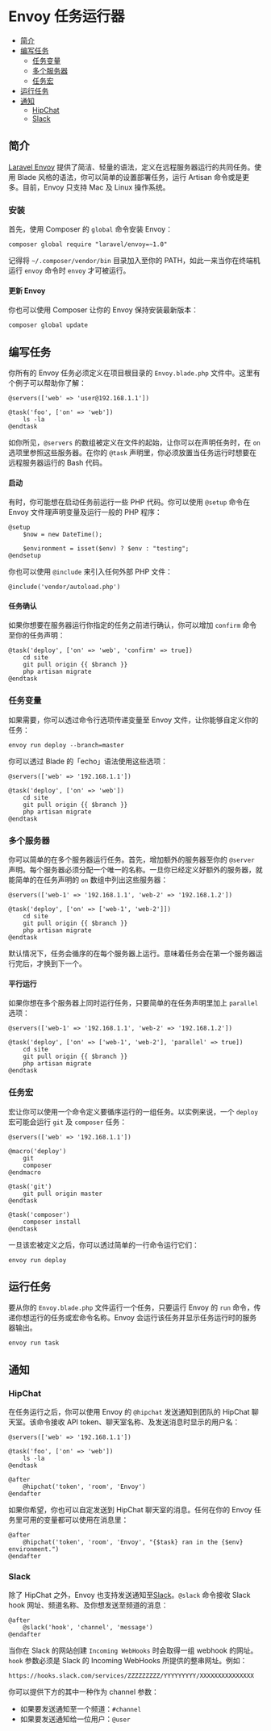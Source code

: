 # Envoy 任务运行器

- [简介](#introduction)
- [编写任务](#writing-tasks)
    - [任务变量](#task-variables)
    - [多个服务器](#envoy-multiple-servers)
    - [任务宏](#envoy-task-macros)
- [运行任务](#envoy-running-tasks)
- [通知](#envoy-notifications)
    - [HipChat](#hipchat)
    - [Slack](#slack)

<a name="introduction"></a>
## 简介

[Laravel Envoy](https://github.com/laravel/envoy) 提供了简洁、轻量的语法，定义在远程服务器运行的共同任务。使用 Blade 风格的语法，你可以简单的设置部署任务，运行 Artisan 命令或是更多。目前，Envoy 只支持 Mac 及 Linux 操作系统。

<a name="envoy-installation"></a>
### 安装

首先，使用 Composer 的 `global` 命令安装 Envoy：

    composer global require "laravel/envoy=~1.0"

记得将 `~/.composer/vendor/bin` 目录加入至你的 PATH，如此一来当你在终端机运行 `envoy` 命令时 `envoy` 才可被运行。

#### 更新 Envoy

你也可以使用 Composer 让你的 Envoy 保持安装最新版本：

    composer global update

<a name="writing-tasks"></a>
## 编写任务

你所有的 Envoy 任务必须定义在项目根目录的 `Envoy.blade.php` 文件中。这里有个例子可以帮助你了解：

    @servers(['web' => 'user@192.168.1.1'])

    @task('foo', ['on' => 'web'])
        ls -la
    @endtask

如你所见，`@servers` 的数组被定义在文件的起始，让你可以在声明任务时，在 `on` 选项里参照这些服务器。在你的 `@task` 声明里，你必须放置当任务运行时想要在远程服务器运行的 Bash 代码。

#### 启动

有时，你可能想在启动任务前运行一些 PHP 代码。你可以使用 ```@setup``` 命令在 Envoy 文件理声明变量及运行一般的 PHP 程序：

    @setup
        $now = new DateTime();

        $environment = isset($env) ? $env : "testing";
    @endsetup

你也可以使用 ```@include``` 来引入任何外部 PHP 文件：

    @include('vendor/autoload.php')

#### 任务确认

如果你想要在服务器运行你指定的任务之前进行确认，你可以增加 `confirm` 命令至你的任务声明：

    @task('deploy', ['on' => 'web', 'confirm' => true])
        cd site
        git pull origin {{ $branch }}
        php artisan migrate
    @endtask

<a name="task-variables"></a>
### 任务变量

如果需要，你可以透过命令行选项传递变量至 Envoy 文件，让你能够自定义你的任务：

    envoy run deploy --branch=master

你可以透过 Blade 的「echo」语法使用这些选项：

    @servers(['web' => '192.168.1.1'])

    @task('deploy', ['on' => 'web'])
        cd site
        git pull origin {{ $branch }}
        php artisan migrate
    @endtask

<a name="envoy-multiple-servers"></a>
### 多个服务器

你可以简单的在多个服务器运行任务。首先，增加额外的服务器至你的 `@server` 声明。每个服务器必须分配一个唯一的名称。一旦你已经定义好额外的服务器，就能简单的在任务声明的 `on` 数组中列出这些服务器：

    @servers(['web-1' => '192.168.1.1', 'web-2' => '192.168.1.2'])

    @task('deploy', ['on' => ['web-1', 'web-2']])
        cd site
        git pull origin {{ $branch }}
        php artisan migrate
    @endtask

默认情况下，任务会循序的在每个服务器上运行。意味着任务会在第一个服务器运行完后，才换到下一个。

#### 平行运行

如果你想在多个服务器上同时运行任务，只要简单的在任务声明里加上 `parallel` 选项：

    @servers(['web-1' => '192.168.1.1', 'web-2' => '192.168.1.2'])

    @task('deploy', ['on' => ['web-1', 'web-2'], 'parallel' => true])
        cd site
        git pull origin {{ $branch }}
        php artisan migrate
    @endtask

<a name="envoy-task-macros"></a>
### 任务宏

宏让你可以使用一个命令定义要循序运行的一组任务。以实例来说，一个 `deploy` 宏可能会运行 `git` 及 `composer` 任务：

    @servers(['web' => '192.168.1.1'])

    @macro('deploy')
        git
        composer
    @endmacro

    @task('git')
        git pull origin master
    @endtask

    @task('composer')
        composer install
    @endtask

一旦该宏被定义之后，你可以透过简单的一行命令运行它们：

    envoy run deploy

<a name="envoy-running-tasks"></a>
## 运行任务

要从你的 `Envoy.blade.php` 文件运行一个任务，只要运行 Envoy 的 `run` 命令，传递你想运行的任务或宏命令名称。Envoy 会运行该任务并显示任务运行时的服务器输出。

    envoy run task

<a name="envoy-notifications"></a>
<a name="envoy-hipchat-notifications"></a>
## 通知

<a name="hipchat"></a>
### HipChat

在任务运行之后，你可以使用 Envoy 的 `@hipchat` 发送通知到团队的 HipChat 聊天室。该命令接收 API token、聊天室名称、及发送消息时显示的用户名：

    @servers(['web' => '192.168.1.1'])

    @task('foo', ['on' => 'web'])
        ls -la
    @endtask

    @after
        @hipchat('token', 'room', 'Envoy')
    @endafter

如果你希望，你也可以自定发送到 HipChat 聊天室的消息。任何在你的 Envoy 任务里可用的变量都可以使用在消息里：

    @after
        @hipchat('token', 'room', 'Envoy', "{$task} ran in the {$env} environment.")
    @endafter

<a name="slack"></a>
### Slack

除了 HipChat 之外，Envoy 也支持发送通知至[Slack](https://slack.com)。`@slack` 命令接收 Slack hook 网址、频道名称、及你想发送至频道的消息：

    @after
        @slack('hook', 'channel', 'message')
    @endafter

当你在 Slack 的网站创建 `Incoming WebHooks` 时会取得一组 webhook 的网址。`hook` 参数必须是 Slack 的 Incoming WebHooks 所提供的整串网址。例如：

    https://hooks.slack.com/services/ZZZZZZZZZ/YYYYYYYYY/XXXXXXXXXXXXXXX

你可以提供下方的其中一种作为 channel 参数：

- 如果要发送通知至一个频道：`#channel`
- 如果要发送通知给一位用户：`@user`


